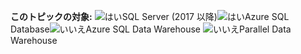 <Token>**このトピックの対象:** ![はい](media/yes.png)SQL Server (2017 以降)![はい](media/yes.png)Azure SQL Database![いいえ](media/no.png)Azure SQL Data Warehouse ![いいえ](media/no.png)Parallel Data Warehouse </Token>

